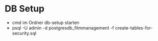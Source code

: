 # DB Setup
- cmd im Ordner db-setup starten
- psql -U admin -d postgresdb_filmmanagement -f create-tables-for-security.sql